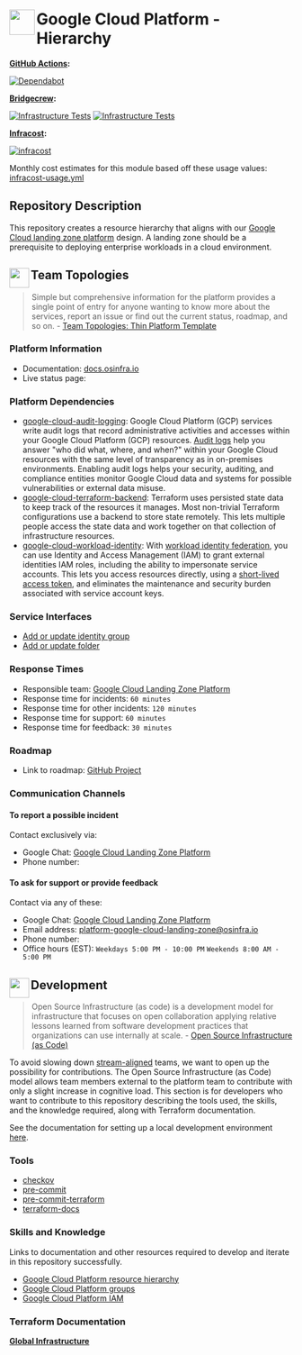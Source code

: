 # <img align="left" width="45" height="45" src="https://user-images.githubusercontent.com/1610100/197364582-9f8dd871-4833-464a-b55f-fb6d804870f9.png"> Google Cloud Platform - Hierarchy

**[GitHub Actions](https://github.com/osinfra-io/google-cloud-hierarchy/actions):**

[![Dependabot](https://github.com/osinfra-io/google-cloud-hierarchy/actions/workflows/dependabot.yml/badge.svg)](https://github.com/osinfra-io/google-cloud-hierarchy/actions/workflows/dependabot.yml)

**[Bridgecrew](https://www.bridgecrew.cloud/projects?types=Passed&repository=osinfra-io%2Fgoogle-cloud-hierarchy&branch=main):**

[![Infrastructure Tests](https://www.bridgecrew.cloud/badges/github/osinfra-io/google-cloud-hierarchy/general)](https://www.bridgecrew.cloud/link/badge?vcs=github&fullRepo=osinfra-io%2Fgoogle-cloud-hierarchy&benchmark=INFRASTRUCTURE+SECURITY) [![Infrastructure Tests](https://www.bridgecrew.cloud/badges/github/osinfra-io/google-cloud-hierarchy/cis_gcp)](https://www.bridgecrew.cloud/link/badge?vcs=github&fullRepo=osinfra-io%2Fgoogle-cloud-hierarchy&benchmark=CIS+GCP+V1.1)

**[Infracost](https://www.infracost.io):**

[![infracost](https://img.shields.io/endpoint?label=Monthly%20Cost&url=https://dashboard.api.infracost.io/shields/json/cbeecfe3-576f-4553-984c-e451a575ee47/repos/57318eb1-8a72-432f-8305-4ac7b10c9495/branch/0049fa37-5530-460c-9f8a-ab4824107d09)](https://dashboard.infracost.io/org/osinfra-io/repos/57318eb1-8a72-432f-8305-4ac7b10c9495)

Monthly cost estimates for this module based off these usage values: [infracost-usage.yml](global/infra/infracost-usage.yml)

## Repository Description

This repository creates a resource hierarchy that aligns with our [Google Cloud landing zone platform](https://docs.osinfra.io/google-cloud-platform/landing-zone) design. A landing zone should be a prerequisite to deploying enterprise workloads in a cloud environment.

## <img align="left" width="35" height="35" src="https://user-images.githubusercontent.com/1610100/209340481-2a74c148-f10d-4192-8eae-c88645663824.png"> Team Topologies

>Simple but comprehensive information for the platform provides a single point of entry for anyone wanting to know more about the services, report an issue or find out the current status, roadmap, and so on. - [Team Topologies: Thin Platform Template](https://github.com/TeamTopologies/Thin-Platform-template)

### Platform Information

- Documentation: [docs.osinfra.io](https://docs.osinfra.io/google-cloud-platform/landing-zone)
- Live status page:

### Platform Dependencies

- [google-cloud-audit-logging](https://github.com/osinfra-io/google-cloud-audit-logging): Google Cloud Platform (GCP) services write audit logs that record administrative activities and accesses within your Google Cloud Platform (GCP) resources. [Audit logs](https://cloud.google.com/logging/docs/audit) help you answer "who did what, where, and when?" within your Google Cloud resources with the same level of transparency as in on-premises environments. Enabling audit logs helps your security, auditing, and compliance entities monitor Google Cloud data and systems for possible vulnerabilities or external data misuse.
- [google-cloud-terraform-backend](https://github.com/osinfra-io/google-cloud-terraform-backend): Terraform uses persisted state data to keep track of the resources it manages. Most non-trivial Terraform configurations use a backend to store state remotely. This lets multiple people access the state data and work together on that collection of infrastructure resources.
- [google-cloud-workload-identity](https://github.com/osinfra-io/google-cloud-workload-identity): With [workload identity federation](https://cloud.google.com/iam/docs/workload-identity-federation), you can use Identity and Access Management (IAM) to grant external identities IAM roles, including the ability to impersonate service accounts. This lets you access resources directly, using a [short-lived access token](https://cloud.google.com/iam/docs/create-short-lived-credentials-direct), and eliminates the maintenance and security burden associated with service account keys.

### Service Interfaces

- [Add or update identity group](https://github.com/osinfra-io/google-cloud-hierarchy/issues/new?assignees=&labels=enhancement&template=add-update-identity-group.yml&title=Add+or+update+identity+group)
- [Add or update folder](https://github.com/osinfra-io/google-cloud-hierarchy/issues/new?assignees=&labels=enhancement&template=add-update-folder.yml&title=Add+or+update+folder)

### Response Times

- Responsible team: [Google Cloud Landing Zone Platform](https://github.com/orgs/osinfra-io/teams/platform-google-cloud-landing-zone)
- Response time for incidents: `60 minutes`
- Response time for other incidents: `120 minutes`
- Response time for support:  `60 minutes`
- Response time for feedback: `30 minutes`

### Roadmap

- Link to roadmap: [GitHub Project](https://github.com/orgs/osinfra-io/projects/5/views/2)

### Communication Channels

#### To report a possible incident

Contact exclusively via:

- Google Chat: [Google Cloud Landing Zone Platform](https://chat.google.com/room/AAAAGFnzIKw?cls=7)
- Phone number:

#### To ask for support or provide feedback

Contact via any of these:

- Google Chat: [Google Cloud Landing Zone Platform](https://chat.google.com/room/AAAAGFnzIKw?cls=7)
- Email address: [platform-google-cloud-landing-zone@osinfra.io](mailto:google-cloud-platform-team@osinfra.io)
- Phone number:
- Office hours (EST): `Weekdays 5:00 PM - 10:00 PM` `Weekends 8:00 AM - 5:00 PM`

## <img align="left" width="35" height="35" src="https://user-images.githubusercontent.com/1610100/209029142-410349b7-4b22-40a9-9d4d-729f07e2b4a2.png"> Development

>Open Source Infrastructure (as code) is a development model for infrastructure that focuses on open collaboration applying relative lessons learned from software development practices that organizations can use internally at scale. - [Open Source Infrastructure (as Code)](https://www.osinfra.io)

To avoid slowing down [stream-aligned](https://teamtopologies.com/key-concepts) teams, we want to open up the possibility for contributions. The Open Source Infrastructure (as Code) model allows team members external to the platform team to contribute with only a slight increase in cognitive load. This section is for developers who want to contribute to this repository describing the tools used, the skills, and the knowledge required, along with Terraform documentation.

See the documentation for setting up a local development environment [here](https://docs.osinfra.io/development-setup).

### Tools

- [checkov](https://github.com/bridgecrewio/checkov)
- [pre-commit](https://github.com/pre-commit/pre-commit)
- [pre-commit-terraform](https://github.com/antonbabenko/pre-commit-terraform)
- [terraform-docs](https://github.com/terraform-docs/terraform-docs)

### Skills and Knowledge

Links to documentation and other resources required to develop and iterate in this repository successfully.

- [Google Cloud Platform resource hierarchy](https://cloud.google.com/resource-manager/docs/cloud-platform-resource-hierarchy)
- [Google Cloud Platform groups](https://cloud.google.com/identity/docs/groups)
- [Google Cloud Platform IAM](https://cloud.google.com/iam/docs/overview)

### Terraform Documentation

[**Global Infrastructure**](global/infra/README.md)
